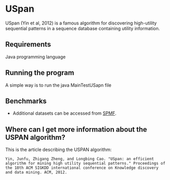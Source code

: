 # USpan
USpan (Yin et al, 2012) is a famous algorithm for discovering high-utility sequential patterns in a sequence database containing utility information.

## Requirements
Java programming language

## Running the program
A simple way is to run the java MainTestUSapn file

## Benchmarks
- Additional datasets can be accessed from [SPMF](http://www.philippe-fournier-viger.com/spmf/index.php?link=datasets.php).

## Where can I get more information about the USPAN algorithm?
This is the article describing the USPAN algorithm:

```
Yin, Junfu, Zhigang Zheng, and Longbing Cao. "USpan: an efficient algorithm for mining high utility sequential patterns." Proceedings of the 18th ACM SIGKDD international conference on Knowledge discovery and data mining. ACM, 2012.
```

